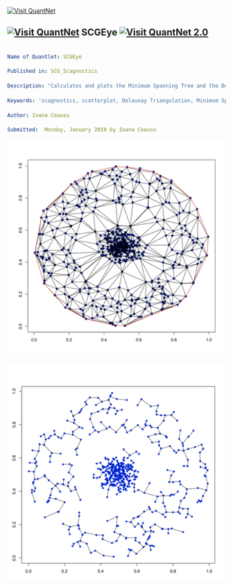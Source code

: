 [<img src="https://github.com/QuantLet/Styleguide-and-FAQ/blob/master/pictures/banner.png" width="888" alt="Visit QuantNet">](http://quantlet.de/)

## [<img src="https://github.com/QuantLet/Styleguide-and-FAQ/blob/master/pictures/qloqo.png" alt="Visit QuantNet">](http://quantlet.de/) **SCGEye** [<img src="https://github.com/QuantLet/Styleguide-and-FAQ/blob/master/pictures/QN2.png" width="60" alt="Visit QuantNet 2.0">](http://quantlet.de/)

```yaml

Name of Quantlet: SCGEye

Published in: SCG_Scagnostics

Description: "Calculates and plots the Minimum Spanning Tree and the Delaunay Triangulation for the 'Eye distribution', as well as the histogram and Boxplot of the edges lengths of the Scatter Plot"

Keywords: 'scagnostics, scatterplot, Delaunay Triangulation, Minimum Spanning Tree, Eye distribution'

Author: Ioana Ceausu

Submitted:  Monday, January 2019 by Ioana Ceausu


```

![Picture1](SCGEye_DT.png)

![Picture2](SCGEye_MST.png)